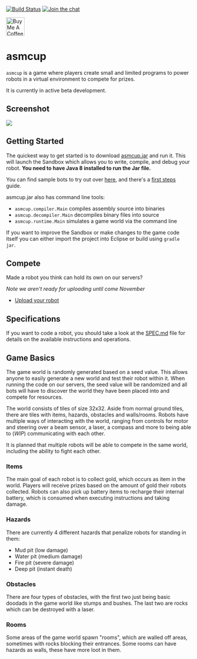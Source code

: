 [![Build Status](https://travis-ci.org/asmcup/runtime.svg)](https://travis-ci.org/asmcup/runtime)
[![Join the chat](https://badges.gitter.im/Join%20Chat.svg)](https://gitter.im/asmcup/Lobby)

<a href="https://www.buymeacoffee.com/krisives" target="_blank"><img
src="https://cdn.buymeacoffee.com/buttons/v2/arial-orange.png" alt="Buy Me A
Coffee" height="50px" ></a>

# asmcup

`asmcup` is a game where players create small and limited programs
to power robots in a virtual environment to compete for prizes.

It is currently in active beta development.

## Screenshot

![](http://i.imgur.com/Snvjuon.gif)

## Getting Started


The quickest way to get started is to download
[asmcup.jar](https://github.com/asmcup/runtime/releases)
and run it. This will launch the Sandbox which allows you to write, compile,
and debug your robot. **You need to have Java 8 installed to run the Jar file.**

You can find sample bots to try out over [here](https://github.com/asmcup/bots),
and there's a [first steps](https://github.com/asmcup/runtime/wiki/Programming) guide.

asmcup.jar also has command line tools:

 * `asmcup.compiler.Main` compiles assembly source into binaries
 * `asmcup.decompiler.Main` decompiles binary files into source
 * `asmcup.runtime.Main` simulates a game world via the command line

If you want to improve the Sandbox or make changes to the game code itself
you can either import the project into Eclipse or build using `gradle jar`.

## Compete

Made a robot you think can hold its own on our servers?

*Note we aren't ready for uploading until come November*

 * [Upload your robot](https://asmcup.github.io)


## Specifications

If you want to code a robot, you should take a look at the 
[SPEC.md](https://github.com/asmcup/runtime/blob/master/SPEC.md) file for details
on the available instructions and operations.

## Game Basics

The game world is randomly generated based on a seed value. This allows anyone
to easily generate a new world and test their robot within it. When running the
code on our servers, the seed value will be randomized and all bots will have to
discover the world they have been placed into and compete for resources.

The world consists of tiles of size 32x32. Aside from normal ground tiles,
there are tiles with items, hazards, obstacles and walls/rooms. Robots have
multiple ways of interacting with the world, ranging from controls for motor
and steering over a beam sensor, a laser, a compass and more to being able to
(*WIP*) communicating with each other.

It is planned that multiple robots will be able to compete in the same world,
including the ability to fight each other.

### Items

The main goal of each robot is to collect gold, which occurs as item in the world.
Players will receive prizes based on the amount of gold their robots collected.
Robots can also pick up battery items to recharge their internal battery, which is
consumed when executing instructions and taking damage.

### Hazards

There are currently 4 different hazards that penalize robots for standing in them:

* Mud pit (low damage)
* Water pit (medium damage)
* Fire pit (severe damage)
* Deep pit  (instant death)

### Obstacles

There are four types of obstacles, with the first two just being basic doodads
in the game world like stumps and bushes. The last two are rocks which can be
destroyed with a laser.

### Rooms

Some areas of the game world spawn "rooms", which are walled off areas, sometimes
with rocks blocking their entrances. Some rooms can have hazards as walls, these
have more loot in them.

